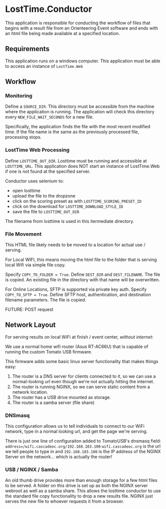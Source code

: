 # LostTime.Conductor

This application is responsible for conducting the workflow of files that begins with a result file from an Orienteering Event software and ends with an html file being made available at a specified location.

## Requirements

This application runs on a windows computer.
This application must be able to access an instance of `LostTime.Web`

## Workflow

### Monitoring

Define a `SOURCE_DIR`. This directory must be accessible from the machine where the application is running. The application will check this directory every `NEW_FILE_WAIT_SECONDS` for a new file.

Specifically, the application finds the file with the most recent modified time. If the file name is the same as the previously processed file, processing stops.


### LostTime Web Processing

Define `LOSTTIME_OUT_DIR`.
Losttime must be running and accessible at `LOSTTIME_URL`. This application does NOT start an instance of LostTime.Web if one is not found at the specified server.

Conductor uses selenium to:
- open losttime
- upload the file to the dropzone
- click on the scoring preset as with `LOSTTIME_SCORING_PRESET_ID`
- click on the download for `LOSTTIME_DOWNLOAD_STYLE_ID`
- save the file to `LOSTTIME_OUT_DIR`

The filename from losttime is used in this itermediate directory.

### File Movement

This HTML file likely needs to be moved to a location for actual use / serving.

For Local WIFI, this means moving the html file to the folder that is serving local Wifi via simple file copy.

Specify `COPY_TO_FOLDER = True`. Define `DEST_DIR` and `DEST_FILENAME`. The file is copied. An existing file in the directory with that name will be overwritten.

For Online Locations, SFTP is supported via private key auth.
Specify `COPY_TO_SFTP = True`. Define SFTP host, authentication, and destination filename parameters. The file is copied. 

FUTURE: POST request

## Network Layout

For serving results on local WiFi at finish / event center, *without internet*:

We use a normal home wifi router (Asus RT-AC66U) that is capable of running the custom Tomato USB firmware.

This firmware adds some basic linux server functionality that makes things easy:

1. The router is a DNS server for clients connected to it, so we can use a normal-looking url even though we're not actually hitting the internet.
2. The router is running NGINX, so we can serve static content from a network location.
3. The router has a USB drive mounted as storage.
4. The router is a samba server (file share)


### DNSmasq
This configuration allows us to tell individuals to connect to our WiFi network, type in a normal looking url, and get the page we're serving.

There is just one line of configuraiton added to TomatoUSB's dnsmasq field:
```address=/wifi.cascadeoc.org/192.168.103.100```
`wifi.cascadeoc.org` is the url we tell people to type in and `192.168.103.100` is the IP address of the NGINX Server on the network... which is actually the router!

### USB / NGINX / Samba
An old thumb drive provides more than enough storage for a few html files to be served. A folder on this drive is set up as both the NGINX server webroot as well as a samba share. This allows the losttime conductor to use the standard file copy functionality to drop a new results file. NGINX just serves the new file to whoever requests it from a browser.
